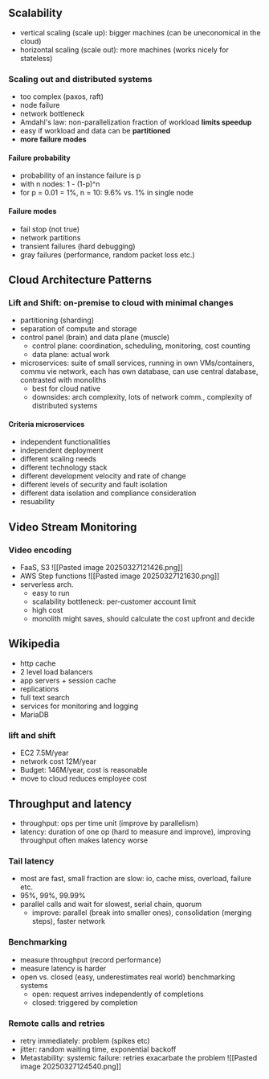 ## Scalability
- vertical scaling (scale up): bigger machines (can be uneconomical in the cloud)
- horizontal scaling (scale out): more machines (works nicely for stateless)

### Scaling out and distributed systems
- too complex (paxos, raft)
- node failure
- network bottleneck
- Amdahl's law: non-parallelization fraction of workload **limits speedup**
- easy if workload and data can be **partitioned**
- **more failure modes**
#### Failure probability
- probability of an instance failure is p
- with n nodes: 1 - (1-p)^n
- for p = 0.01 = 1%, n = 10: 9.6% vs. 1% in single node
#### Failure modes
- fail stop (not true)
- network partitions
- transient failures (hard debugging)
- gray failures (performance, random packet loss etc.)

## Cloud Architecture Patterns
### Lift and Shift: on-premise to cloud with minimal changes

- partitioning (sharding)
- separation of compute and storage
- control panel (brain) and data plane (muscle)
	- control plane: coordination, scheduling, monitoring, cost counting
	- data plane: actual work
- microservices: suite of small services, running in own VMs/containers, commu vie network, each has own database, can use central database, contrasted with monoliths
	- best for cloud native
	- downsides: arch complexity, lots of network comm., complexity of distributed systems
#### Criteria microservices
- independent functionalities
- independent deployment
- different scaling needs
- different technology stack
- different development velocity and rate of change
- different levels of security and fault isolation
- different data isolation and compliance consideration
- resuability

## Video Stream Monitoring
### Video encoding
- FaaS, S3
![[Pasted image 20250327121426.png]]
- AWS Step functions
![[Pasted image 20250327121630.png]]
- serverless arch.
	- easy to run
	- scalability bottleneck: per-customer account limit
	- high cost
	- monolith might saves, should calculate the cost upfront and decide

## Wikipedia
- http cache
- 2 level load balancers
- app servers + session cache
- replications
- full text search 
- services for monitoring and logging
- MariaDB
### lift and shift
- EC2 7.5M/year
- network cost 12M/year
- Budget: 146M/year, cost is reasonable
- move to cloud reduces employee cost
## Throughput and latency
- throughput: ops per time unit (improve by parallelism)
- latency: duration of one op (hard to measure and improve), improving throughput often makes latency worse
### Tail latency
- most are fast, small fraction are slow: io, cache miss, overload, failure etc.
- 95%, 99%, 99.99%
- parallel calls and wait for slowest, serial chain, quorum 
	- improve: parallel (break into smaller ones), consolidation (merging steps), faster network
### Benchmarking
- measure throughput (record performance)
- measure latency is harder
- open vs. closed (easy, underestimates real world) benchmarking systems
	- open: request arrives independently of completions
	- closed: triggered by completion
###  Remote calls and retries
- retry immediately: problem (spikes etc)
- jitter: random waiting time, exponential backoff
- Metastability: systemic failure: retries exacarbate the problem
![[Pasted image 20250327124540.png]]
